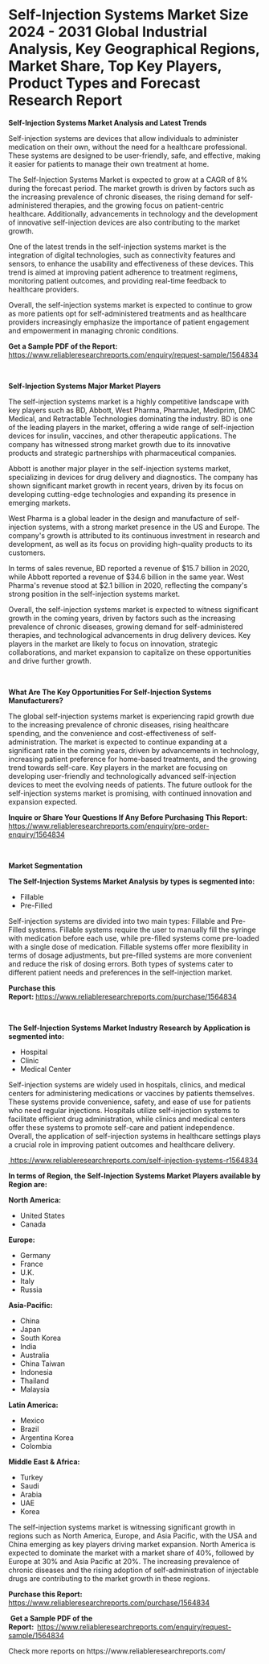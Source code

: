 <p><h1>Self-Injection Systems Market Size 2024 - 2031 Global Industrial Analysis, Key Geographical Regions, Market Share, Top Key Players, Product Types and Forecast Research Report</h1></p><p><strong>Self-Injection Systems Market Analysis and Latest Trends</strong></p>
<p><p>Self-injection systems are devices that allow individuals to administer medication on their own, without the need for a healthcare professional. These systems are designed to be user-friendly, safe, and effective, making it easier for patients to manage their own treatment at home.</p><p>The Self-Injection Systems Market is expected to grow at a CAGR of 8% during the forecast period. The market growth is driven by factors such as the increasing prevalence of chronic diseases, the rising demand for self-administered therapies, and the growing focus on patient-centric healthcare. Additionally, advancements in technology and the development of innovative self-injection devices are also contributing to the market growth.</p><p>One of the latest trends in the self-injection systems market is the integration of digital technologies, such as connectivity features and sensors, to enhance the usability and effectiveness of these devices. This trend is aimed at improving patient adherence to treatment regimens, monitoring patient outcomes, and providing real-time feedback to healthcare providers.</p><p>Overall, the self-injection systems market is expected to continue to grow as more patients opt for self-administered treatments and as healthcare providers increasingly emphasize the importance of patient engagement and empowerment in managing chronic conditions.</p></p>
<p><strong>Get a Sample PDF of the Report:&nbsp;</strong> <a href="https://www.reliableresearchreports.com/enquiry/request-sample/1564834">https://www.reliableresearchreports.com/enquiry/request-sample/1564834</a></p>
<p>&nbsp;</p>
<p><strong>Self-Injection Systems Major Market Players</strong></p>
<p><p>The self-injection systems market is a highly competitive landscape with key players such as BD, Abbott, West Pharma, PharmaJet, Mediprim, DMC Medical, and Retractable Technologies dominating the industry. BD is one of the leading players in the market, offering a wide range of self-injection devices for insulin, vaccines, and other therapeutic applications. The company has witnessed strong market growth due to its innovative products and strategic partnerships with pharmaceutical companies. </p><p>Abbott is another major player in the self-injection systems market, specializing in devices for drug delivery and diagnostics. The company has shown significant market growth in recent years, driven by its focus on developing cutting-edge technologies and expanding its presence in emerging markets.</p><p>West Pharma is a global leader in the design and manufacture of self-injection systems, with a strong market presence in the US and Europe. The company's growth is attributed to its continuous investment in research and development, as well as its focus on providing high-quality products to its customers.</p><p>In terms of sales revenue, BD reported a revenue of $15.7 billion in 2020, while Abbott reported a revenue of $34.6 billion in the same year. West Pharma's revenue stood at $2.1 billion in 2020, reflecting the company's strong position in the self-injection systems market.</p><p>Overall, the self-injection systems market is expected to witness significant growth in the coming years, driven by factors such as the increasing prevalence of chronic diseases, growing demand for self-administered therapies, and technological advancements in drug delivery devices. Key players in the market are likely to focus on innovation, strategic collaborations, and market expansion to capitalize on these opportunities and drive further growth.</p></p>
<p>&nbsp;</p>
<p><strong>What Are The Key Opportunities For Self-Injection Systems Manufacturers?</strong></p>
<p><p>The global self-injection systems market is experiencing rapid growth due to the increasing prevalence of chronic diseases, rising healthcare spending, and the convenience and cost-effectiveness of self-administration. The market is expected to continue expanding at a significant rate in the coming years, driven by advancements in technology, increasing patient preference for home-based treatments, and the growing trend towards self-care. Key players in the market are focusing on developing user-friendly and technologically advanced self-injection devices to meet the evolving needs of patients. The future outlook for the self-injection systems market is promising, with continued innovation and expansion expected.</p></p>
<p><strong>Inquire or Share Your Questions If Any Before Purchasing This Report:</strong> <a href="https://www.reliableresearchreports.com/enquiry/pre-order-enquiry/1564834">https://www.reliableresearchreports.com/enquiry/pre-order-enquiry/1564834</a></p>
<p>&nbsp;</p>
<p><strong>Market Segmentation</strong></p>
<p><strong>The Self-Injection Systems Market Analysis by types is segmented into:</strong></p>
<p><ul><li>Fillable</li><li>Pre-Filled</li></ul></p>
<p><p>Self-injection systems are divided into two main types: Fillable and Pre-Filled systems. Fillable systems require the user to manually fill the syringe with medication before each use, while pre-filled systems come pre-loaded with a single dose of medication. Fillable systems offer more flexibility in terms of dosage adjustments, but pre-filled systems are more convenient and reduce the risk of dosing errors. Both types of systems cater to different patient needs and preferences in the self-injection market.</p></p>
<p><strong>Purchase this Report:&nbsp;</strong><a href="https://www.reliableresearchreports.com/purchase/1564834">https://www.reliableresearchreports.com/purchase/1564834</a></p>
<p>&nbsp;</p>
<p><strong>The Self-Injection Systems Market Industry Research by Application is segmented into:</strong></p>
<p><ul><li>Hospital</li><li>Clinic</li><li>Medical Center</li></ul></p>
<p><p>Self-injection systems are widely used in hospitals, clinics, and medical centers for administering medications or vaccines by patients themselves. These systems provide convenience, safety, and ease of use for patients who need regular injections. Hospitals utilize self-injection systems to facilitate efficient drug administration, while clinics and medical centers offer these systems to promote self-care and patient independence. Overall, the application of self-injection systems in healthcare settings plays a crucial role in improving patient outcomes and healthcare delivery.</p></p>
<p><a href="https://www.reliableresearchreports.com/self-injection-systems-r1564834">&nbsp;https://www.reliableresearchreports.com/self-injection-systems-r1564834</a></p>
<p><strong>In terms of Region, the Self-Injection Systems Market Players available by Region are:</strong></p>
<p>
    <p> <strong> North America: </strong>
        <ul>
            <li>United States</li>
            <li>Canada</li>
        </ul>
        </p> 
    <p> <strong> Europe: </strong>
        <ul>
            <li>Germany</li>
            <li>France</li>
            <li>U.K.</li>
            <li>Italy</li>
            <li>Russia</li>
        </ul>
        </p> 
    <p> <strong> Asia-Pacific: </strong>
        <ul>
            <li>China</li>
            <li>Japan</li>
            <li>South Korea</li>
            <li>India</li>
            <li>Australia</li>
            <li>China Taiwan</li>
            <li>Indonesia</li>
            <li>Thailand</li>
            <li>Malaysia</li>
        </ul>
        </p> 
    <p> <strong> Latin America: </strong>
        <ul>
            <li>Mexico</li>
            <li>Brazil</li>
            <li>Argentina Korea</li>
            <li>Colombia</li>
        </ul>
        </p> 
    <p> <strong> Middle East & Africa: </strong>
        <ul>
            <li>Turkey</li>
            <li>Saudi</li>
            <li>Arabia</li>
            <li>UAE</li>
            <li>Korea</li>
        </ul>
    </p>
    </p>
<p><p>The self-injection systems market is witnessing significant growth in regions such as North America, Europe, and Asia Pacific, with the USA and China emerging as key players driving market expansion. North America is expected to dominate the market with a market share of 40%, followed by Europe at 30% and Asia Pacific at 20%. The increasing prevalence of chronic diseases and the rising adoption of self-administration of injectable drugs are contributing to the market growth in these regions.</p></p>
<p><strong>Purchase this Report: </strong><a href="https://www.reliableresearchreports.com/purchase/1564834">https://www.reliableresearchreports.com/purchase/1564834</a></p>
<p>&nbsp;<strong>Get a Sample PDF of the Report:&nbsp;&nbsp;</strong><a href="https://www.reliableresearchreports.com/enquiry/request-sample/1564834">https://www.reliableresearchreports.com/enquiry/request-sample/1564834</a></p>
<p><strong></strong></p>
<p>Check more reports on https://www.reliableresearchreports.com/</p>